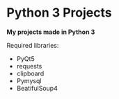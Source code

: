# Python 3 Projects

**My projects made in Python 3**

Required libraries:
- PyQt5
- requests
- clipboard
- Pymysql
- BeatifulSoup4
